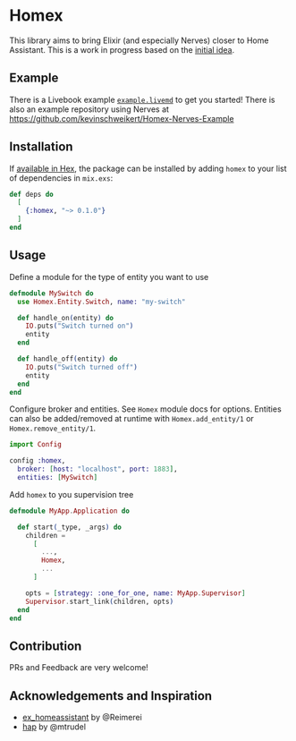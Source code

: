 # Homex

This library aims to bring Elixir (and especially Nerves) closer to Home Assistant. This is a work in progress based on the [initial idea](https://elixirforum.com/t/nerves-home-assistant-integration/70920).

## Example

There is a Livebook example [`example.livemd`](https://livebook.dev/run?url=https://raw.githubusercontent.com/kevinschweikert/homex/refs/heads/main/example.livemd) to get you started! There is also an example repository using Nerves at https://github.com/kevinschweikert/Homex-Nerves-Example

## Installation

If [available in Hex](https://hex.pm/docs/publish), the package can be installed
by adding `homex` to your list of dependencies in `mix.exs`:

```elixir
def deps do
  [
    {:homex, "~> 0.1.0"}
  ]
end
```

## Usage

Define a module for the type of entity you want to use

```elixir
defmodule MySwitch do
  use Homex.Entity.Switch, name: "my-switch"

  def handle_on(entity) do
    IO.puts("Switch turned on")
    entity
  end

  def handle_off(entity) do
    IO.puts("Switch turned off")
    entity
  end
end
```

Configure broker and entities. See `Homex` module docs for options.
Entities can also be added/removed at runtime with `Homex.add_entity/1` or `Homex.remove_entity/1`.

```elixir
import Config

config :homex,
  broker: [host: "localhost", port: 1883],
  entities: [MySwitch]
```

Add `homex` to you supervision tree

```elixir
defmodule MyApp.Application do

  def start(_type, _args) do
    children =
      [
        ...,
        Homex,
        ...
      ]

    opts = [strategy: :one_for_one, name: MyApp.Supervisor]
    Supervisor.start_link(children, opts)
  end
end
```

## Contribution

PRs and Feedback are very welcome!

## Acknowledgements and Inspiration

- [ex_homeassistant](https://github.com/Reimerei/ex_homeassistant) by @Reimerei
- [hap](https://github.com/mtrudel/hap) by @mtrudel
